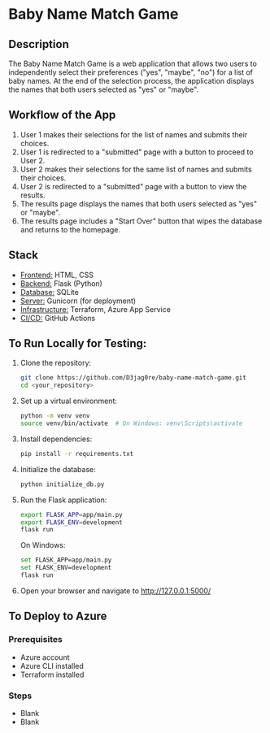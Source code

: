 # Baby Name Match Game 

## Description 

The Baby Name Match Game is a web application that allows two users to independently select their preferences ("yes", "maybe", "no") for a list of baby names. At the end of the selection process, the application displays the names that both users selected as "yes" or "maybe".

## Workflow of the App

1. User 1 makes their selections for the list of names and submits their choices.
2. User 1 is redirected to a "submitted" page with a button to proceed to User 2.
3. User 2 makes their selections for the same list of names and submits their choices.
4. User 2 is redirected to a "submitted" page with a button to view the results.
5. The results page displays the names that both users selected as "yes" or "maybe".
6. The results page includes a "Start Over" button that wipes the database and returns to the homepage.

## Stack

* <ins>Frontend:</ins> HTML, CSS
* <ins>Backend:</ins> Flask (Python)
* <ins>Database:</ins> SQLite
* <ins>Server:</ins> Gunicorn (for deployment)
* <ins>Infrastructure:</ins> Terraform, Azure App Service
* <ins>CI/CD:</ins> GitHub Actions


## To Run Locally for Testing: 

1. Clone the repository:

    ```bash
    git clone https://github.com/D3jag0re/baby-name-match-game.git
    cd <your_repository>
    ```

2. Set up a virtual environment:

    ```bash
    python -m venv venv
    source venv/bin/activate  # On Windows: venv\Scripts\activate
    ```

3. Install dependencies:

    ```bash
    pip install -r requirements.txt
    ```

4. Initialize the database:

    ```bash
    python initialize_db.py
    ```

5. Run the Flask application:

    ```bash
    export FLASK_APP=app/main.py
    export FLASK_ENV=development
    flask run
    ```

    On Windows:

    ```bash
    set FLASK_APP=app/main.py
    set FLASK_ENV=development
    flask run
    ```

6. Open your browser and navigate to http://127.0.0.1:5000/ 

## To Deploy to Azure 

### Prerequisites

* Azure account
* Azure CLI installed
* Terraform installed

### Steps

* Blank
* Blank 
